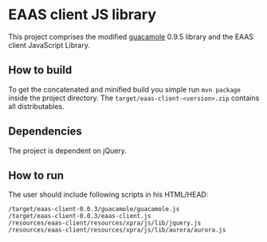# EAAS client JS library
This project comprises the modified [guacamole](https://github.com/apache/incubator-guacamole-client) 0.9.5 library and the EAAS client JavaScript Library.

## How to build
To get the concatenated and minified build you simple run `mvn package` inside the project directory. The `target/eaas-client-<version>.zip` contains all distributables.

## Dependencies
The project is dependent on jQuery.

## How to run
The user should include following scripts in his HTML/HEAD:
```
/target/eaas-client-0.0.3/guacamole/guacamole.js
/target/eaas-client-0.0.3/eaas-client.js
/resources/eaas-client/resources/xpra/js/lib/jquery.js
/resources/eaas-client/resources/xpra/js/lib/aurora/aurora.js
```
